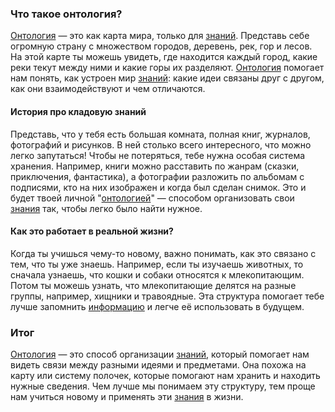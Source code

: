 ### Что такое онтология?

[Онтология](ontology.md) — это как карта мира, только для [знаний](knowledge.md). Представь себе огромную страну с множеством городов, деревень, рек, гор и лесов. На этой карте ты можешь увидеть, где находится каждый город, какие реки текут между ними и какие горы их разделяют. [Онтология](ontology.md) помогает нам понять, как устроен мир [знаний](knowledge.md): какие идеи связаны друг с другом, как они взаимодействуют и чем отличаются.

#### История про кладовую знаний

Представь, что у тебя есть большая комната, полная книг, журналов, фотографий и рисунков. В ней столько всего интересного, что можно легко запутаться! Чтобы не потеряться, тебе нужна особая система хранения. Например, книги можно расставить по жанрам (сказки, приключения, фантастика), а фотографии разложить по альбомам с подписями, кто на них изображен и когда был сделан снимок. Это и будет твоей личной "[онтологией](ontology.md)" — способом организовать свои [знания](knowledge.md) так, чтобы легко было найти нужное.

#### Как это работает в реальной жизни?

Когда ты учишься чему-то новому, важно понимать, как это связано с тем, что ты уже знаешь. Например, если ты изучаешь животных, то сначала узнаешь, что кошки и собаки относятся к млекопитающим. Потом ты можешь узнать, что млекопитающие делятся на разные группы, например, хищники и травоядные. Эта структура помогает тебе лучше запомнить [информацию](information.md) и легче её использовать в будущем.

### Итог

[Онтология](ontology.md) — это способ организации [знаний](knowledge.md), который помогает нам видеть связи между разными идеями и предметами. Она похожа на карту или систему полочек, которые помогают нам хранить и находить нужные сведения. Чем лучше мы понимаем эту структуру, тем проще нам учиться новому и применять эти [знания](knowledge.md) в жизни.